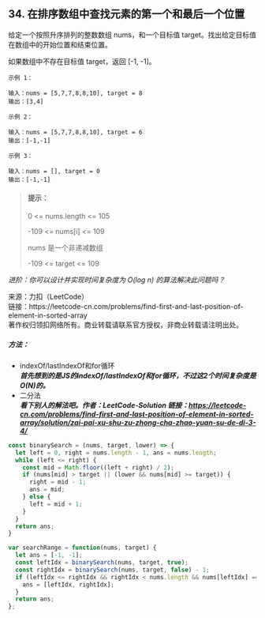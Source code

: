 ## 34. 在排序数组中查找元素的第一个和最后一个位置

<p>
给定一个按照升序排列的整数数组 nums，和一个目标值 target。找出给定目标值在数组中的开始位置和结束位置。

如果数组中不存在目标值 target，返回 [-1, -1]。
</p>

```
示例 1：

输入：nums = [5,7,7,8,8,10], target = 8
输出：[3,4]

示例 2：

输入：nums = [5,7,7,8,8,10], target = 6
输出：[-1,-1]

示例 3：

输入：nums = [], target = 0
输出：[-1,-1]
```

> #### 提示： <br>
> 0 <= nums.length <= 105
>
> -109 <= nums[i] <= 109
>
> nums 是一个非递减数组
>
> -109 <= target <= 109

_进阶：你可以设计并实现时间复杂度为 O(log n) 的算法解决此问题吗？_

<p style="font-size: 14px">
来源：力扣（LeetCode） <br>
链接：https://leetcode-cn.com/problems/find-first-and-last-position-of-element-in-sorted-array <br>
著作权归领扣网络所有。商业转载请联系官方授权，非商业转载请注明出处。
</p>

##### 方法：
- indexOf/lastIndexOf和for循环  
  **_首先想到的是JS的indexOf/lastIndexOf和for循环，不过这2个时间复杂度是O(N)的。_**
- 二分法  
  **_看下别人的解法吧。作者：LeetCode-Solution
  链接：https://leetcode-cn.com/problems/find-first-and-last-position-of-element-in-sorted-array/solution/zai-pai-xu-shu-zu-zhong-cha-zhao-yuan-su-de-di-3-4/_**
```js
const binarySearch = (nums, target, lower) => {
  let left = 0, right = nums.length - 1, ans = nums.length;
  while (left <= right) {
    const mid = Math.floor((left + right) / 2);
    if (nums[mid] > target || (lower && nums[mid] >= target)) {
      right = mid - 1;
      ans = mid;
    } else {
      left = mid + 1;
    }
  }
  return ans;
}

var searchRange = function(nums, target) {
  let ans = [-1, -1];
  const leftIdx = binarySearch(nums, target, true);
  const rightIdx = binarySearch(nums, target, false) - 1;
  if (leftIdx <= rightIdx && rightIdx < nums.length && nums[leftIdx] === target && nums[rightIdx] === target) {
    ans = [leftIdx, rightIdx];
  }
  return ans;
};
```
